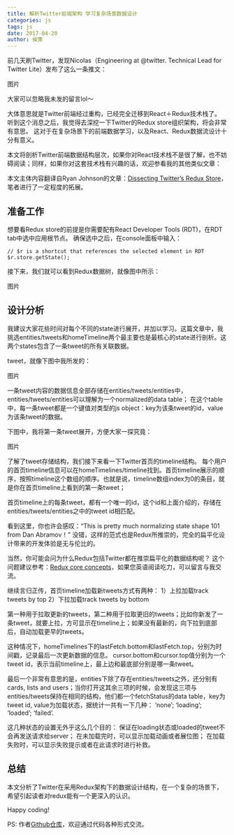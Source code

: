 ```yaml
---
title: 解析Twitter前端架构 学习复杂场景数据设计
categories: js
tags: js
date: 2017-04-20
author: 侯策
---
```


前几天刷Twitter，发现Nicolas（Engineering at @twitter. Technical Lead for Twitter Lite）发布了这么一条推文：

图片

大家可以忽略我未发的留言lol～

大体意思就是Twitter前端经过重构，已经完全迁移到React＋Redux技术栈了。
听到这个消息之后，我觉得去深挖一下Twitter的Redux store组织架构，将会非常有意思。
这对于在复杂场景下的前端数据学习，以及React、Redux数据流设计十分有意义。

本文将剖析Twitter前端数据结构层次，如果你对React技术栈不是很了解，也不妨碍阅读；同样，如果你对这套技术栈有兴趣的话，欢迎参看我的其他类似文章：

本文主体内容翻译自Ryan Johnson的文章：[Dissecting Twitter’s Redux Store](https://medium.com/statuscode/dissecting-twitters-redux-store-d7280b62c6b1)，笔者进行了一定程度的拓展。



## 准备工作
想要看Redux store的前提是你需要配有React Developer Tools (RDT)，在RDT tab中选中应用根节点。
确保选中之后，在console面板中输入：
    
    // $r is a shortcut that references the selected element in RDT
    $r.store.getState();

接下来，我们就可以看到Redux数据树，就像图中所示：

图片


## 设计分析
我建议大家花些时间对每个不同的state进行展开，并加以学习。这篇文章中，我挑选entities/tweets和homeTimeline两个最主要也是最核心的state进行剖析。这两个states包含了一条tweet的所有关联数据。

tweet，就像下图中我所发的：

图片

一条tweet内容的数据信息全部存储在entities/tweets/entities中，entities/tweets/entities可以理解为一个normalized的data table；
在这个table中，每一条tweet都是一个键值对类型的js object：key为该条tweet的id，value为该条tweet的数据。

下图中，我将第一条tweet展开，方便大家一探究竟：

图片

了解了tweet存储结构，我们接下来看一下Twitter首页的timeline结构。
每个用户的首页timeline信息可以在homeTimelines/timeline找到。首页timeline展示的顺序，按照timeline这个数组的顺序。也就是说，timeline数组index为0的条目，就是你在首页timeline上看到的第一条tweet；

首页timeline上的每条tweet，都有一个唯一的id，这个id和上面介绍的，存储在entities/tweets/entities之中的tweet id相匹配。

看到这里，你也许会感叹：“This is pretty much normalizing state shape 101 from Dan Abramov！”
没错，这样的范式也是Redux所推崇的，完全的扁平化设计带来的开发体验是无与伦比的。

当然，你可能会问为什么Redux包括Twitter都在推崇扁平化的数据结构呢？
这个问题建议参考：[Redux core concepts](http://redux.js.org/docs/recipes/reducers/NormalizingStateShape.html)，如果您英语阅读吃力，可以留言与我交流。


继续言归正传，首页timeline加载新tweets方式有两种：
1）上拉加载track tweets by top
2）下拉加载track tweets by bottom

第一种用于拉取更新的tweets，第二种用于拉取更旧的tweets；比如你新发了一条tweet，就要上拉，方可显示在timeline上；如果没有最新的，向下拉到底部后，自动加载更早的tweets。

这种情况下，homeTimelines下的lastFetch.bottom和lastFetch.top，分别为时间戳，记录最后一次更新数据的信息。
cursor.bottom和cursor.top值分别为一个tweet id，表示当前timeline上，最上边和最底部分别是哪一条tweet。

最后一个非常有意思的是，entities下除了存在entities/tweets之外，还分别有cards, lists and users；当你打开这其余三项的时候，会发现这三项与entities/tweets保持在相同的结构，他们都一个fetchStatus的data table，key为tweet id, value为加载状态，据统计一共有一下几种：
‘none’;
‘loading’; 
‘loaded’;
‘failed’.

这几种状态的设置无外乎这么几个目的：
保证在loading状态或loaded的tweet不会再发送请求给server；
在未加载完时，可以显示加载动画或者展位图；
在加载失败时，可以显示失败提示或者在此请求时进行补救。


## 总结
本文分析了Twitter在采用Redux架构下的数据设计结构，在一个复杂的场景下，希望引起读者对redux能有一个更深入的认识。

Happy coding!



PS: 作者[Github仓库](https://github.com/HOUCe)，欢迎通过代码各种形式交流。



